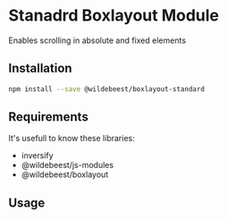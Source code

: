 # Stanadrd Boxlayout Module

Enables scrolling in absolute and fixed elements

## Installation

```sh
npm install --save @wildebeest/boxlayout-standard
```

## Requirements

It's usefull to know these libraries:

* inversify
* @wildebeest/js-modules
* @wildebeest/boxlayout

## Usage

